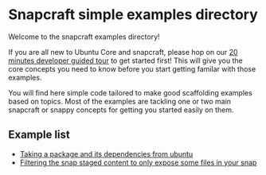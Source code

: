 # Snapcraft simple examples directory

Welcome to the snapcraft examples directory!

If you are all new to Ubuntu Core and snapcraft, please hop on our [20 minutes developer guided tour](https://developer.ubuntu.com/snappy/get-started/as-dev) to get started first! This will give you
the core concepts you need to know before you start getting familar with those examples.


You will find here simple code tailored to make good scaffolding examples based on topics. Most of the examples are
tackling one or two main snapcraft or snappy concepts for getting you started easily on them.


## Example list

 * [Taking a package and its dependencies from ubuntu](deb-from-ubuntu)
 * [Filtering the snap staged content to only expose some files in your snap](filter-snap-content)
